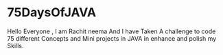 # 75DaysOfJAVA

Hello Everyone , I am Rachit neema And  I have Taken A challenge to code 75 different Concepts and Mini projects in JAVA in enhance and polish my Skills.
